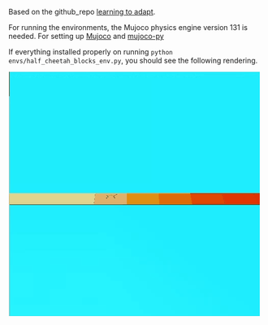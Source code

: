 Based on the github_repo [learning to adapt](https://github.com/iclavera/learning_to_adapt).

For running the environments, the Mujoco physics engine version 131 is needed.
For setting up [Mujoco](http://www.mujoco.org/) and [mujoco-py](https://github.com/openai/mujoco-py)

If everything installed properly on running ``` python envs/half_cheetah_blocks_env.py ```, you should see the following rendering.

![Alt Text](assets/cheetah_blocks.gif)

